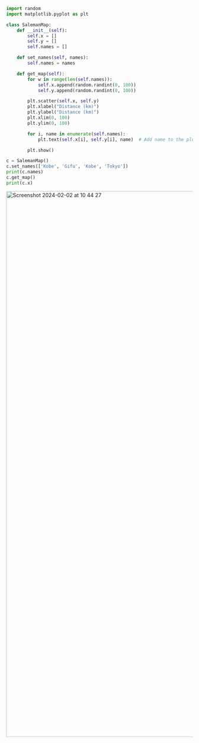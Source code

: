 ```py
import random
import matplotlib.pyplot as plt

class SalemanMap:
    def __init__(self):
        self.x = []
        self.y = []
        self.names = []

    def set_names(self, names):
        self.names = names

    def get_map(self):
        for w in range(len(self.names)):
            self.x.append(random.randint(0, 100))
            self.y.append(random.randint(0, 100))

        plt.scatter(self.x, self.y)
        plt.xlabel("Distance (km)")
        plt.ylabel("Distance (km)")
        plt.xlim(0, 100)
        plt.ylim(0, 100)

        for i, name in enumerate(self.names):
            plt.text(self.x[i], self.y[i], name)  # Add name to the plot

        plt.show()

c = SalemanMap()
c.set_names(['Kobe', 'Gifu', 'Kobe', 'Tokyo'])
print(c.names)
c.get_map()
print(c.x)
```
<img width="1470" alt="Screenshot 2024-02-02 at 10 44 27" src="https://github.com/NaomiRozenberg/unit-3-/assets/142605919/75e25223-f1e1-40f3-8d9c-7d597ee14daf">



